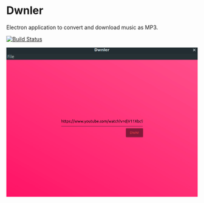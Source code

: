# Dwnler
Electron application to convert and download music as MP3.

[![Build Status](https://travis-ci.org/misalabs/dwnler.svg?branch=master)](https://travis-ci.org/misalabs/dwnler)

![dwnler](screenshot.png)
